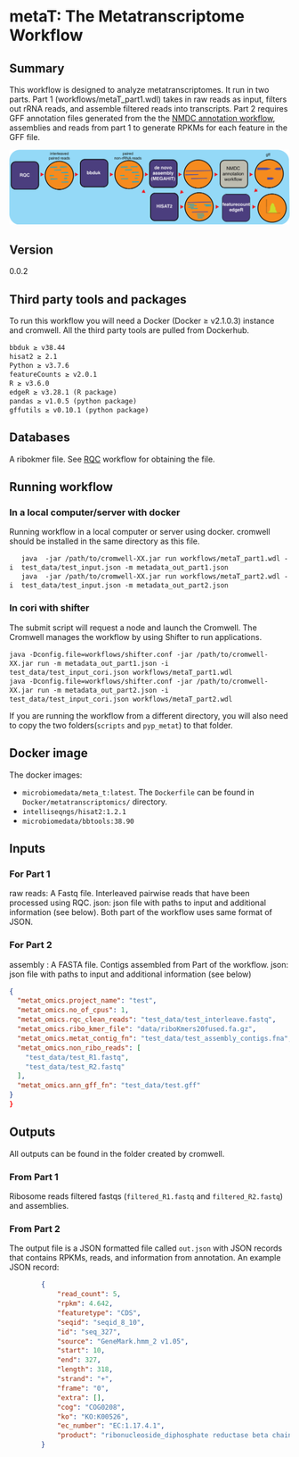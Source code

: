# metaT: The Metatranscriptome Workflow

## Summary
This workflow is designed to analyze metatranscriptomes. It run in two parts. Part 1 (workflows/metaT_part1.wdl) takes in raw reads as input, filters out rRNA reads, and assemble filtered reads into transcripts. Part 2 requires GFF annotation files generated from the the [NMDC annotation workflow](https://github.com/microbiomedata/mg_annotation), assemblies and reads from part 1 to generate RPKMs for each feature in the GFF file.

![metatranscriptomics workflow](docs/workflow_metatranscriptomics.png)

## Version
0.0.2
## Third party tools and packages
To run this workflow you will need a Docker (Docker ≥ v2.1.0.3) instance and cromwell. All the third party tools are pulled from Dockerhub.

```
bbduk ≥ v38.44
hisat2 ≥ 2.1
Python ≥ v3.7.6
featureCounts ≥ v2.0.1
R ≥ v3.6.0
edgeR ≥ v3.28.1 (R package)
pandas ≥ v1.0.5 (python package)
gffutils ≥ v0.10.1 (python package)

```

## Databases
A ribokmer file. See [RQC](https://github.com/microbiomedata/ReadsQC) workflow for obtaining the file.

## Running workflow

### In a local computer/server with docker
Running workflow in a local computer or server using docker. cromwell should be installed in the same directory as this file.

```
   java  -jar /path/to/cromwell-XX.jar run workflows/metaT_part1.wdl -i  test_data/test_input.json -m metadata_out_part1.json
   java  -jar /path/to/cromwell-XX.jar run workflows/metaT_part2.wdl -i  test_data/test_input.json -m metadata_out_part2.json 
```

###  In cori with shifter 

The submit script will request a node and launch the Cromwell.  The Cromwell manages the workflow by using Shifter to run applications.

```
java -Dconfig.file=workflows/shifter.conf -jar /path/to/cromwell-XX.jar run -m metadata_out_part1.json -i test_data/test_input_cori.json workflows/metaT_part1.wdl
java -Dconfig.file=workflows/shifter.conf -jar /path/to/cromwell-XX.jar run -m metadata_out_part2.json -i test_data/test_input_cori.json workflows/metaT_part2.wdl

```
If you are running the workflow from a different directory, you will also need to copy the two folders(`scripts` and `pyp_metat`) to that folder.
## Docker image

The docker images: 
- `microbiomedata/meta_t:latest`. 
  The `Dockerfile` can be found in `Docker/metatranscriptomics/` directory. 
- `intelliseqngs/hisat2:1.2.1`
- `microbiomedata/bbtools:38.90`


## Inputs

### For Part 1
raw reads: A Fastq file. Interleaved pairwise reads that have been processed using RQC.
json: json file with paths to input and additional information (see below). Both part of the workflow uses same format of JSON.

### For Part 2
assembly : A FASTA file. Contigs assembled from Part of the workflow.
json: json file with paths to input and additional information (see below)

```json
{
  "metat_omics.project_name": "test",
  "metat_omics.no_of_cpus": 1,
  "metat_omics.rqc_clean_reads": "test_data/test_interleave.fastq",
  "metat_omics.ribo_kmer_file": "data/riboKmers20fused.fa.gz",
  "metat_omics.metat_contig_fn": "test_data/test_assembly_contigs.fna",
  "metat_omics.non_ribo_reads": [
    "test_data/test_R1.fastq",
    "test_data/test_R2.fastq"
  ],
  "metat_omics.ann_gff_fn": "test_data/test.gff"
}
}

```

## Outputs
All outputs can be found in the folder created by cromwell.
### From Part 1
Ribosome reads filtered fastqs (`filtered_R1.fastq` and `filtered_R2.fastq`) and assemblies.
### From Part 2
The output file is a JSON formatted file called `out.json` with JSON records that contains RPKMs, reads, and information from annotation. An example JSON record:
```json
        {
            "read_count": 5,
            "rpkm": 4.642,
            "featuretype": "CDS",
            "seqid": "seqid_8_10",
            "id": "seq_327",
            "source": "GeneMark.hmm_2 v1.05",
            "start": 10,
            "end": 327,
            "length": 318,
            "strand": "+",
            "frame": "0",
            "extra": [],
            "cog": "COG0208",
            "ko": "KO:K00526",
            "ec_number": "EC:1.17.4.1",
            "product": "ribonucleoside_diphosphate reductase beta chain"
        }

```

<!-- #TODO add documentation, get stuff from BIN -->